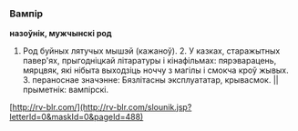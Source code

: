 ### Вампір
**назоўнік, мужчынскі род**

1. Род буйных лятучых мышэй (кажаноў). 2. У казках, старажытных павер'ях, прыгодніцкай літаратуры і кінафільмах: пярэварацень, мярцвяк, які нібыта выходзіць ноччу з магілы і смокча кроў жывых. 3. пераноснае значэнне: Бязлітасны эксплуататар, крывасмок. || прыметнік: вампірскі.

<a rel="author">[http://rv-blr.com/](http://rv-blr.com/slounik.jsp?letterId=0&maskId=0&pageId=488)</a>
